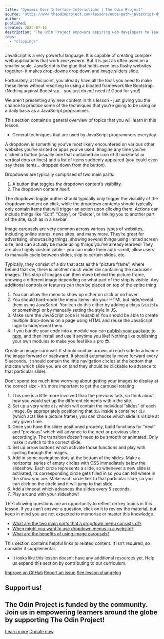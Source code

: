 ```yaml
---
title: "Dynamic User Interface Interactions | The Odin Project"
source: "https://www.theodinproject.com/lessons/node-path-javascript-dynamic-user-interface-interactions"
author:
published:
created: 2025-07-10
description: "The Odin Project empowers aspiring web developers to learn together for free"
tags:
  - "clippings"
---
```

JavaScript is a very powerful language. It is capable of creating complex web applications that work *everywhere*. But it is just as often used on a smaller scale. JavaScript is the glue that holds even less flashy websites together- it makes drop-downs drop down and image sliders slide.

Fortunately, at this point, you already have all the tools you need to make these items without resorting to using a bloated framework like Bootstrap. (Nothing against Bootstrap… you just do *not* need it! Good for you!)

We aren’t presenting any new content in this lesson - just giving you the chance to practice some of the techniques that you’re going to be using on a daily basis as a JavaScript programmer.

This section contains a general overview of topics that you will learn in this lesson.

- General techniques that are used by JavaScript programmers everyday.

A dropdown is something you’ve most likely encountered on various other websites you’ve visited or apps you’ve used. Imagine any time you’ve clicked a button (usually one that contained an icon of 3 horizontal or vertical dots or lines) and a list of items suddenly appeared (you could even say these items… dropped down from the button).

Dropdowns are typically comprised of two main parts:

1. A button that toggles the dropdown content’s visibility.
2. The dropdown content itself.

The dropdown toggle button should typically only trigger the visibility of the dropdown content on click, while the dropdown contents should typically only contain items that will trigger an action upon clicking them. Actions can include things like “Edit”, “Copy”, or “Delete”, or linking you to another part of the site, such as in a navbar.

Image carousels are very common across various types of websites, including online stores, news sites, and many more. They’re great for advertising, showcasing things, showing several things using limited screen size, and can actually be made using things you’ve already learned! They are also highly customizable - you can make them auto-scroll, allow users to manually cycle between slides, skip to certain slides, etc.

Typically, they consist of a div that acts as the “picture frame”, where behind that div, there is another much wider div containing the carousel’s images. This strip of images can then move behind the picture frame, showing a different image depending on what part of the strip is visible. Any additional controls or features can then be placed on top of the entire thing.

1. You can allow the menu to show up either on click or on hover.
2. You should hard-code the menu items into your HTML but hide/reveal them using JavaScript. You can do this either by adding a class (`visible` or something) or by manually setting the style in JS.
3. Make sure the JavaScript code is reusable! You should be able to create multiple drop-downs on a page using HTML and reuse the JavaScript logic to hide/reveal them.
4. If you bundle your code into a module you can [publish your package to npm](https://docs.npmjs.com/getting-started/publishing-npm-packages), and then install and use it anytime you like! Nothing like publishing your own modules to make you feel like a pro 😎.

Create an image carousel. It should contain arrows on each side to advance the image forward or backward. It should automatically move forward every 5 seconds. It should contain the little navigation circles at the bottom that indicate which slide you are on (and they should be clickable to advance to that particular slide).

Don’t spend too much time worrying about getting your images to display at the correct size – it’s more important to get the carousel rotating.

1. This one is a little more involved than the previous task, so think about how you would set up the different elements within the site.
2. Set up a very wide `div` which will contain the individual “slides” of each image. By appropriately positioning that `div` inside a container `div` (which acts like a picture frame), you can choose which slide is visible at any given time.
3. Once you have the slider positioned properly, build functions for “next” and “previous” which will advance to the next or previous slide accordingly. The transition *doesn’t* need to be smooth or animated. Only make it switch to the correct slide.
4. Set up arrow buttons which activate those functions and play with cycling through the images.
5. Add in some navigation dots at the bottom of the slides. Make a horizontal series of empty circles with CSS immediately below the slideshow. Each circle represents a slide, so whenever a new slide is activated, its corresponding circle gets filled in so you can tell where in the show you are. Make each circle link to that particular slide, so you can click on the circle and it will jump to that slide.
6. Add a timeout which advances the slides every 5 seconds.
7. Play around with your slideshow!

The following questions are an opportunity to reflect on key topics in this lesson. If you can’t answer a question, click on it to review the material, but keep in mind you are not expected to memorize or master this knowledge.

- [What are the two main parts that a dropdown menu consists of?](https://www.theodinproject.com/lessons/#drop-down-menus)
- [When might you want to use dropdown menus in a website?](https://www.theodinproject.com/lessons/#drop-down-menus)
- [What are the benefits of using image carousels?](https://www.theodinproject.com/lessons/#image-carousel)

This section contains helpful links to related content. It isn’t required, so consider it supplemental.

- It looks like this lesson doesn’t have any additional resources yet. Help us expand this section by contributing to our curriculum.

[Improve on GitHub](https://github.com/TheOdinProject/curriculum/edit/main/javascript/javascript_in_the_real_world/dynamic_user_interface_interactions.md) [Report an issue](https://github.com/TheOdinProject/curriculum/issues/new?labels=Status%3A+Needs+Triage&lesson-link=https%3A%2F%2Fwww.theodinproject.com%2Flessons%2Fnode-path-javascript-dynamic-user-interface-interactions&template=suggestion.yaml&title=Dynamic+User+Interface+Interactions%3A+%3CShort+description+of+your+suggestion%3E) [See lesson changelog](https://github.com/TheOdinProject/curriculum/commits/main/javascript/javascript_in_the_real_world/dynamic_user_interface_interactions.md)

## Support us!

## The Odin Project is funded by the community. Join us in empowering learners around the globe by supporting The Odin Project!

[Learn more](https://www.theodinproject.com/support_us) [Donate now](https://opencollective.com/theodinproject/donate?amount=5)